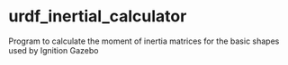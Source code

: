 # urdf_inertial_calculator
Program to calculate the moment of inertia matrices for the basic shapes used by Ignition Gazebo

